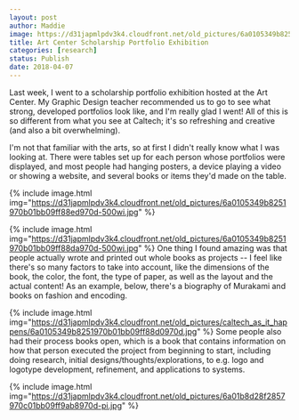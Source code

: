 ```yaml
---
layout: post
author: Maddie
image: https://d31japmlpdv3k4.cloudfront.net/old_pictures/6a0105349b8251970b01bb09ff88e0970d-500wi.jpg
title: Art Center Scholarship Portfolio Exhibition
categories: [research]
status: Publish
date: 2018-04-07
---
```



Last week, I went to a scholarship portfolio exhibition hosted at the Art Center. My Graphic Design teacher recommended us to go to see what strong, developed portfolios look like, and I'm really glad I went! All of this is so different from what you see at Caltech; it's so refreshing and creative (and also a bit overwhelming).

I'm not that familiar with the arts, so at first I didn't really know what I was looking at. There were tables set up for each person whose portfolios were displayed, and most people had hanging posters, a device playing a video or showing a website, and several books or items they'd made on the table.


{% include image.html img="https://d31japmlpdv3k4.cloudfront.net/old_pictures/6a0105349b8251970b01bb09ff88ed970d-500wi.jpg" %}


{% include image.html img="https://d31japmlpdv3k4.cloudfront.net/old_pictures/6a0105349b8251970b01bb09ff88da970d-500wi.jpg" %}
One thing I found amazing was that people actually wrote and printed out whole books as projects -- I feel like there's so many factors to take into account, like the dimensions of the book, the color, the font, the type of paper, as well as the layout and the actual content! As an example, below, there's a biography of Murakami and books on fashion and encoding.


{% include image.html img="https://d31japmlpdv3k4.cloudfront.net/old_pictures/caltech_as_it_happens/6a0105349b8251970b01bb09ff88d0970d.jpg" %}
Some people also had their process books open, which is a book that contains information on how that person executed the project from beginning to start, including doing research, initial designs/thoughts/explorations, to e.g. logo and logotype development, refinement, and applications to systems.


{% include image.html img="https://d31japmlpdv3k4.cloudfront.net/old_pictures/6a01b8d28f2857970c01bb09ff9ab8970d-pi.jpg" %}
